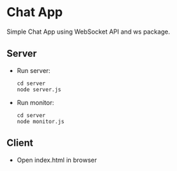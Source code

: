 # Chat App

Simple Chat App using WebSocket API and ws package.

## Server

- Run server:

  ```
  cd server
  node server.js
  ```

- Run monitor:
  ```
  cd server
  node monitor.js
  ```

## Client

- Open index.html in browser
